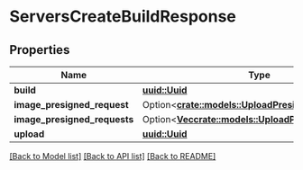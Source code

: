 # ServersCreateBuildResponse

## Properties

Name | Type | Description | Notes
------------ | ------------- | ------------- | -------------
**build** | [**uuid::Uuid**](uuid::Uuid.md) |  | 
**image_presigned_request** | Option<[**crate::models::UploadPresignedRequest**](UploadPresignedRequest.md)> |  | [optional]
**image_presigned_requests** | Option<[**Vec<crate::models::UploadPresignedRequest>**](UploadPresignedRequest.md)> |  | [optional]
**upload** | [**uuid::Uuid**](uuid::Uuid.md) |  | 

[[Back to Model list]](../README.md#documentation-for-models) [[Back to API list]](../README.md#documentation-for-api-endpoints) [[Back to README]](../README.md)


